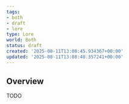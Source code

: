 ```yaml
---
tags:
- both
- draft
- lore
type: Lore
world: Both
status: draft
created: '2025-08-11T13:08:45.934367+00:00'
updated: '2025-08-11T13:08:48.357241+00:00'
---
```



## Overview

TODO
